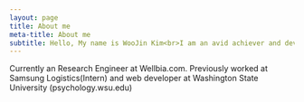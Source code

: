 ```yaml
---
layout: page
title: About me
meta-title: About me
subtitle: Hello, My name is WooJin Kim<br>I am an avid achiever and developer from Seoul, South Korea.
---
```


<div id="aboutme-section">

<center></center>

<p class="about-text">
<span class="fa fa-briefcase about-icon"></span>
  Currently an Research Engineer at Wellbia.com. Previously worked at Samsung Logistics(Intern) and web developer at Washington State University (psychology.wsu.edu)
</p>

